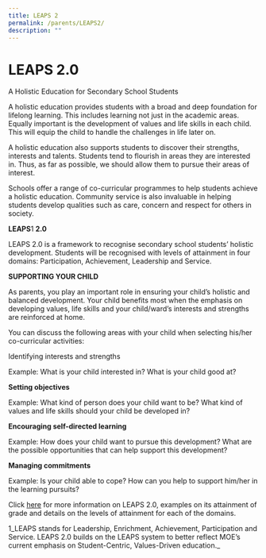 ```yaml
---
title: LEAPS 2
permalink: /parents/LEAPS2/
description: ""
---
```

LEAPS 2.0
=========

A Holistic Education for Secondary School Students   

A holistic education provides students with a broad and deep foundation for lifelong learning. This includes learning not just in the academic areas. Equally important is the development of values and life skills in each child. This will equip the child to handle the challenges in life later on.   

A holistic education also supports students to discover their strengths, interests and talents. Students tend to flourish in areas they are interested in. Thus, as far as possible, we should allow them to pursue their areas of interest.   

Schools offer a range of co-curricular programmes to help students achieve a holistic education. Community service is also invaluable in helping students develop qualities such as care, concern and respect for others in society.  

  

**LEAPS**1 **2.0**

LEAPS 2.0 is a framework to recognise secondary school students’ holistic development. Students will be recognised with levels of attainment in four domains: Participation, Achievement, Leadership and Service.   

  

**SUPPORTING YOUR CHILD**

As parents, you play an important role in ensuring your child’s holistic and balanced development. Your child benefits most when the emphasis on developing values, life skills and your child/ward’s interests and strengths are reinforced at home.  

You can discuss the following areas with your child when selecting his/her co-curricular activities:   

Identifying interests and strengths   

Example: What is your child interested in? What is your child good at?

  

**Setting objectives** 

Example: What kind of person does your child want to be? What kind of values and life skills should your child be developed in? 

  

**Encouraging self-directed learning**

Example: How does your child want to pursue this development? What are the possible opportunities that can help support this development? 

  

**Managing commitments** 

Example: Is your child able to cope? How can you help to support him/her in the learning pursuits? 

  

Click [here](https://prcss.moe.edu.sg/qql/slot/u200/pdf/communication_with_parents/LEAPS_2_0_information%20for%20parents%20on%20sch%20website.pdf) for more information on LEAPS 2.0, examples on its attainment of grade and details on the levels of attainment for each of the domains.

  

1_LEAPS stands for Leadership, Enrichment, Achievement, Participation and Service. LEAPS 2.0 builds on the LEAPS system to better reflect MOE’s current emphasis on Student-Centric, Values-Driven education._